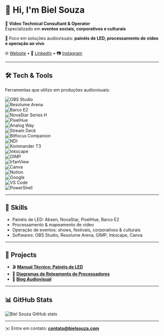 # 👋 Hi, I'm Biel Souza  

🎥 **Video Technical Consultant & Operator**  
Especializado em **eventos sociais, corporativos e culturais**  

🔧 Foco em soluções audiovisuais: **painéis de LED, processamento de vídeo e operação ao vivo**  

🌐 [Website](https://bielsouza.com) • 💼 [LinkedIn](https://linkedin.com/in/bielsouza) • 📷 [Instagram](https://instagram.com/bielsouza)

---

## 🛠️ Tech & Tools  
Ferramentas que utilizo em produções audiovisuais:  

![OBS Studio](https://img.shields.io/badge/OBS_Studio-000000?style=for-the-badge&logo=obsstudio&logoColor=white)  
![Resolume Arena](https://img.shields.io/badge/Resolume_Arena-006400?style=for-the-badge&logo=obsstudio&logoColor=white)  
![Barco E2](https://img.shields.io/badge/Barco_E2-FF2821?style=for-the-badge&logo=barco&logoColor=white)  
![NovaStar Series H](https://img.shields.io/badge/NovaStar_Series_H-0E0E0E?style=for-the-badge&logoColor=white)  
![PixelHue](https://img.shields.io/badge/PixelHue-005F73?style=for-the-badge&logoColor=white)  
![Analog Way](https://img.shields.io/badge/Analog_Way-0078D7?style=for-the-badge&logoColor=white)  
![Stream Deck](https://img.shields.io/badge/Stream_Deck-0E0E0E?style=for-the-badge&logo=elgato&logoColor=white)  
![Bitfocus Companion](https://img.shields.io/badge/Bitfocus_Companion-1F1F1F?style=for-the-badge&logo=github&logoColor=white)  
![NDI](https://img.shields.io/badge/NDI-0078D4?style=for-the-badge&logoColor=white)  
![Kommander T3](https://img.shields.io/badge/Kommander_T3-333333?style=for-the-badge&logoColor=white)  
![Inkscape](https://img.shields.io/badge/Inkscape-000000?style=for-the-badge&logo=inkscape&logoColor=white)  
![GIMP](https://img.shields.io/badge/GIMP-5C5543?style=for-the-badge&logo=gimp&logoColor=white)  
![IrfanView](https://img.shields.io/badge/IrfanView-FF0000?style=for-the-badge&logoColor=white)  
![Canva](https://img.shields.io/badge/Canva-00C4CC?style=for-the-badge&logo=canva&logoColor=white)  
![Notion](https://img.shields.io/badge/Notion-000000?style=for-the-badge&logo=notion&logoColor=white)  
![Google](https://img.shields.io/badge/Google-4285F4?style=for-the-badge&logo=google&logoColor=white)  
![VS Code](https://img.shields.io/badge/VS_Code-0078d7?style=for-the-badge&logo=visualstudiocode&logoColor=white)  
![PowerShell](https://img.shields.io/badge/PowerShell-5391FE?style=for-the-badge&logo=powershell&logoColor=white)  

---

## 📌 Skills  
- Painéis de LED: Absen, NovaStar, PixelHue, Barco E2  
- Processamento & mapeamento de vídeo  
- Operação de eventos: shows, festivais, corporativos & culturais  
- Softwares: OBS Studio, Resolume Arena, GIMP, Inkscape, Canva  

---

## 🚀 Projects  
- 🎬 **[Manual Técnico: Painéis de LED](https://github.com/bssolucoes/led-manual)**  
- 🔧 **[Diagramas de Roteamento de Processadores](https://github.com/bssolucoes/drawio-repo)**  
- 📝 **[Blog Audiovisual](https://bielsouza.com)**  

---

## 📊 GitHub Stats  
![Biel Souza GitHub stats](https://github-readme-stats.vercel.app/api?username=bssolucoes&show_icons=true&theme=tokyonight)  

---

✉️ Entre em contato: **contato@bielsouza.com**
